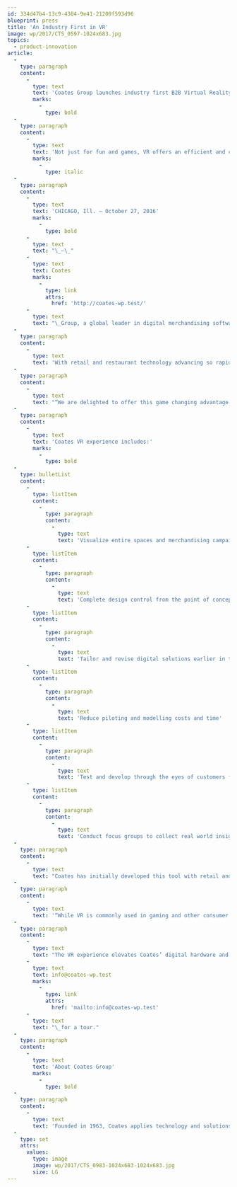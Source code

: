 ```yaml
---
id: 334d47b4-13c9-4304-9e41-21209f593d96
blueprint: press
title: 'An Industry First in VR'
image: wp/2017/CTS_0597-1024x683.jpg
topics:
  - product-innovation
article:
  -
    type: paragraph
    content:
      -
        type: text
        text: 'Coates Group launches industry first B2B Virtual Reality tool changing the way brands develop new solutions'
        marks:
          -
            type: bold
  -
    type: paragraph
    content:
      -
        type: text
        text: 'Not just for fun and games, VR offers an efficient and captivating business planning tool'
        marks:
          -
            type: italic
  -
    type: paragraph
    content:
      -
        type: text
        text: 'CHICAGO, Ill. — October 27, 2016'
        marks:
          -
            type: bold
      -
        type: text
        text: "\_—\_"
      -
        type: text
        text: Coates
        marks:
          -
            type: link
            attrs:
              href: 'http://coates-wp.test/'
      -
        type: text
        text: "\_Group, a global leader in digital merchandising software, kiosks, and digital drive-thrus, is the industry’s first to utilize Virtual Reality (VR) from a B2B perspective, allowing brands to physically see and develop new digital hardware and content within their own virtual store. Creating a never before seen experience in the world of digital merchandising, Coates is teleporting clients into a realm of possibilities at their new Lab in Chicago."
  -
    type: paragraph
    content:
      -
        type: text
        text: 'With retail and restaurant technology advancing so rapidly, bringing ideas and products to life before they are superseded is a real issue brands continually struggle with. With the Coates Lab VR tool, creative teams and designers can immediately see their merchandising ideas come to life using a VR simulation of the customers’ environment. Until now, the first time a client saw the finished product was at the end of the design and manufacturing process, stimulating a wave of inspiration about what would work better and how to improve the experience. Unfortunately, these light bulb moments are often realized too late. The costs, time, and finite resources prevent the client from achieving the best result possible. The Coates Lab now transforms that experience allowing brands to go on that creative journey, test “riskier” concepts through the eyes of their customers without prototyping, time delays or incurring huge costs.'
  -
    type: paragraph
    content:
      -
        type: text
        text: "“We are delighted to offer this game changing advantage to our customers. The VR tool has proven to be a powerful and effective method to help brand designers, marketers and development teams efficiently ideate their own virtual store, and quickly land on the ideal design without costly and time-consuming prototypes,” says Leo Coates, CEO of Coates Group. “Brands can walk through their concept environment and change the content on digital signage using our proprietary Switchboard\_TM\_CMS, to test and visualize how different campaigns roll out in stores, allowing for real-time revisions to the proposed store environment.”"
  -
    type: paragraph
    content:
      -
        type: text
        text: 'Coates VR experience includes:'
        marks:
          -
            type: bold
  -
    type: bulletList
    content:
      -
        type: listItem
        content:
          -
            type: paragraph
            content:
              -
                type: text
                text: 'Visualize entire spaces and merchandising campaigns in the early design phase'
      -
        type: listItem
        content:
          -
            type: paragraph
            content:
              -
                type: text
                text: 'Complete design control from the point of conception'
      -
        type: listItem
        content:
          -
            type: paragraph
            content:
              -
                type: text
                text: 'Tailor and revise digital solutions earlier in the process'
      -
        type: listItem
        content:
          -
            type: paragraph
            content:
              -
                type: text
                text: 'Reduce piloting and modelling costs and time'
      -
        type: listItem
        content:
          -
            type: paragraph
            content:
              -
                type: text
                text: 'Test and develop through the eyes of customers for maximum engagement'
      -
        type: listItem
        content:
          -
            type: paragraph
            content:
              -
                type: text
                text: 'Conduct focus groups to collect real world insights'
  -
    type: paragraph
    content:
      -
        type: text
        text: "Coates has initially developed this tool with retail and quick service restaurants (QSR’s) in mind, given the opportunities and historical challenges. Recently, Coates worked with a global QSR to enhance the drive thru experience and tackle some of the inherent challenges faced by the customer at the drive thru. Coates allowed its client to experience and manipulate the customer journey through different merchandising options and updated hardware modeling. Coates and their\_client are ultimately\_working\_together\_to increase revenue by driving up-sell, reducing drive thru times and improving the overall customer experience."
  -
    type: paragraph
    content:
      -
        type: text
        text: '“While VR is commonly used in gaming and other consumer applications, this is a new and innovative B2B approach to using VR in the digital marketing industry.” says Don Stroberg, Chief Operating Officer of Radius Networks a leading global supplier of beacon technology and Coates partner. “For creative teams and agencies who currently rely on concept and CAD drawings, 3D fly-throughs, or have to build replica test stores, this is a highly efficient and modern option.”'
  -
    type: paragraph
    content:
      -
        type: text
        text: "The VR experience elevates Coates’ digital hardware and software product development, personalization and pilot programs. Coates invites clients, creative teams and developers to stop by the Coates Lab in Chicago to experience this personalized VR experience. Please contact\_"
      -
        type: text
        text: info@coates-wp.test
        marks:
          -
            type: link
            attrs:
              href: 'mailto:info@coates-wp.test'
      -
        type: text
        text: "\_for a tour."
  -
    type: paragraph
    content:
      -
        type: text
        text: 'About Coates Group'
        marks:
          -
            type: bold
  -
    type: paragraph
    content:
      -
        type: text
        text: 'Founded in 1963, Coates applies technology and solutions to deliver relevant, personalized digital merchandising content for quick service restaurant brands (QSR) and the retail industry. Coates’ data-driven CMS software Switchboard, self-order kiosks, digital drive-thru and outdoor displays are used by leading brands across 35 global markets. The privately held company is headquartered in Australia with offices in Japan, India, China, and U.S. operations are based in Chicago.'
  -
    type: set
    attrs:
      values:
        type: image
        image: wp/2017/CTS_0983-1024x683-1024x683.jpg
        size: LG
---
```

